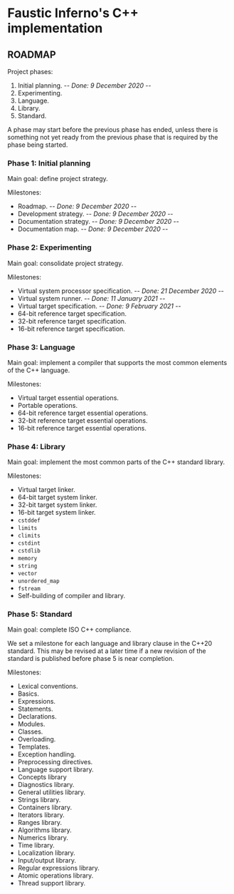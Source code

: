 # Faustic Inferno's C++ implementation

## ROADMAP

Project phases:

1. Initial planning. -- *Done: 9 December 2020* --
2. Experimenting.
3. Language.
4. Library.
5. Standard.

A phase may start before the previous phase has ended, unless there is something
not yet ready from the previous phase that is required by the phase being
started.

### Phase 1: Initial planning

Main goal: define project strategy.

Milestones:

* Roadmap. -- *Done: 9 December 2020* --
* Development strategy. -- *Done: 9 December 2020* --
* Documentation strategy. -- *Done: 9 December 2020* --
* Documentation map. -- *Done: 9 December 2020* --

### Phase 2: Experimenting

Main goal: consolidate project strategy.

Milestones:

* Virtual system processor specification. -- *Done: 21 December 2020* --
* Virtual system runner. -- *Done: 11 January 2021* --
* Virtual target specification. -- *Done: 9 February 2021* --
* 64-bit reference target specification.
* 32-bit reference target specification.
* 16-bit reference target specification.

### Phase 3: Language

Main goal: implement a compiler that supports the most common elements of the
C++ language.

Milestones:

* Virtual target essential operations.
* Portable operations.
* 64-bit reference target essential operations.
* 32-bit reference target essential operations.
* 16-bit reference target essential operations.

### Phase 4: Library

Main goal: implement the most common parts of the C++ standard library.

Milestones:

* Virtual target linker.
* 64-bit target system linker.
* 32-bit target system linker.
* 16-bit target system linker.
* `cstddef`
* `limits`
* `climits`
* `cstdint`
* `cstdlib`
* `memory`
* `string`
* `vector`
* `unordered_map`
* `fstream`
* Self-building of compiler and library.

### Phase 5: Standard

Main goal: complete ISO C++ compliance.

We set a milestone for each language and library clause in the C++20 standard.
This may be revised at a later time if a new revision of the standard is
published before phase 5 is near completion.

Milestones:

* Lexical conventions.
* Basics.
* Expressions.
* Statements.
* Declarations.
* Modules.
* Classes.
* Overloading.
* Templates.
* Exception handling.
* Preprocessing directives.
* Language support library.
* Concepts library
* Diagnostics library.
* General utilities library.
* Strings library.
* Containers library.
* Iterators library.
* Ranges library.
* Algorithms library.
* Numerics library.
* Time library.
* Localization library.
* Input/output library.
* Regular expressions library.
* Atomic operations library.
* Thread support library.
